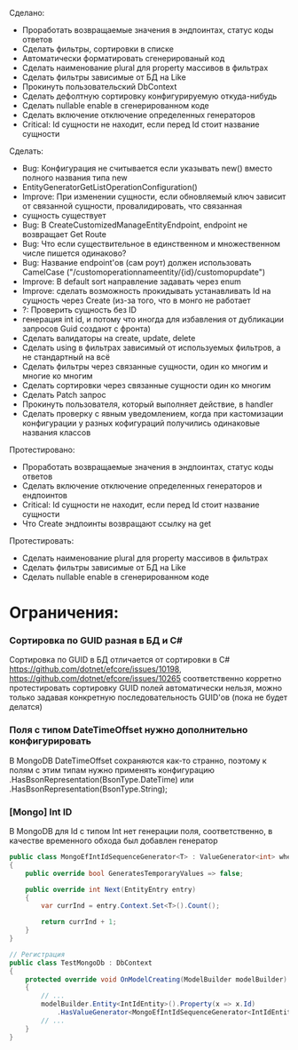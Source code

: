 Сделано:
* Проработать возвращаемые значения в эндпоинтах, статус коды ответов 
* Сделать фильтры, сортировки в списке 
* Автоматически форматировать сгенерированый код
* Сделать наименование plural для property массивов в фильтрах
* Сделать фильтры зависимые от БД на Like
* Прокинуть пользовательский DbContext
* Сделать дефолтную сортировку конфигурируемую откуда-нибудь
* Сделать nullable enable в сгенерированном коде
* Сделать включение отключение определенных генераторов
* Critical: Id сущности не находит, если перед Id стоит название сущности

Сделать:
* Bug: Конфигурация не считывается если указывать new() вместо полного названия типа new
* EntityGeneratorGetListOperationConfiguration()
* Improve: При изменении сущности, если обновляемый ключ зависит от связанной сущности, провалидировать, что связанная
* сущность существует
* Bug: В CreateCustomizedManageEntityEndpoint, endpoint не возвращает Get Route
* Bug: Что если существительное в единственном и множественном числе пишется одинаково?
* Bug: Название endpoint'ов (сам роут) должен использовать CamelCase ("/customoperationnameentity/{id}/customopupdate")
* Improve: В default sort направление задавать через enum
* Improve: сделать возможность прокидывать устанавливать Id на сущность через Create (из-за того, что в монго не работает
* ?: Проверить сущность без ID
* генерация int id, и потому что иногда для избавления от дубликации запросов Guid создают с фронта)
* Сделать валидаторы на create, update, delete
* Сделать using в фильтрах зависимый от используемых фильтров, а не стандартный на всё
* Сделать фильтры через связанные сущности, один ко многим и многие ко многим
* Сделать сортировки через связанные сущности один ко многим
* Сделать Patch запрос
* Прокинуть пользователя, который выполняет действие, в handler
* Сделать проверку с явным уведомлением, когда при кастомизации конфигурации у разных кофигураций получились одинаковые названия классов

Протестировано:
* Проработать возвращаемые значения в эндпоинтах, статус коды ответов
* Сделать включение отключение определенных генераторов и ендпоинтов
* Critical: Id сущности не находит, если перед Id стоит название сущности
* Что Create эндпоинты возвращают ссылку на get

Протестировать:
* Сделать наименование plural для property массивов в фильтрах
* Сделать фильтры зависимые от БД на Like
* Сделать nullable enable в сгенерированном коде

# Ограничения:
### Сортировка по GUID разная в БД и C#
Сортировка по GUID в БД отличается от сортировки в C#
https://github.com/dotnet/efcore/issues/10198,
https://github.com/dotnet/efcore/issues/10265
соответственно корретно протестировать сортировку GUID полей автоматически нельзя,
можно только задавая конкретную последовательность GUID'ов (пока не будет делатся)

### Поля с типом DateTimeOffset нужно дополнительно конфигурировать 
В MongoDB DateTimeOffset сохраняются как-то странно,
поэтому к полям с этим типам нужно применять конфигурацию
.HasBsonRepresentation(BsonType.DateTime) или .HasBsonRepresentation(BsonType.String);

### [Mongo] Int ID

В MongoDB для Id с типом Int нет генерации поля, соответственно, в качестве временного обхода был добавлен генератор

```csharp
public class MongoEfIntIdSequenceGenerator<T> : ValueGenerator<int> where T : class
{
    public override bool GeneratesTemporaryValues => false;

    public override int Next(EntityEntry entry)
    {
        var currInd = entry.Context.Set<T>().Count();

        return currInd + 1;
    }
}

// Регистрация
public class TestMongoDb : DbContext
{
    protected override void OnModelCreating(ModelBuilder modelBuilder)
    {
        // ...
        modelBuilder.Entity<IntIdEntity>().Property(x => x.Id)
            .HasValueGenerator<MongoEfIntIdSequenceGenerator<IntIdEntity>>();
        // ...
    }
}
```